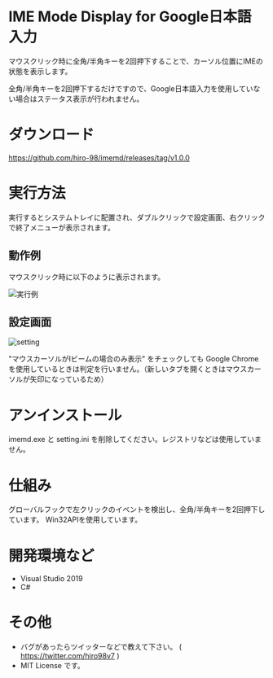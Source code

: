 # IME Mode Display for Google日本語入力
マウスクリック時に全角/半角キーを2回押下することで、カーソル位置にIMEの状態を表示します。

全角/半角キーを2回押下するだけですので、Google日本語入力を使用していない場合はステータス表示が行われません。

# ダウンロード
https://github.com/hiro-98/imemd/releases/tag/v1.0.0


# 実行方法
実行するとシステムトレイに配置され、ダブルクリックで設定画面、右クリックで終了メニューが表示されます。

## 動作例
マウスクリック時に以下のように表示されます。

![実行例](https://user-images.githubusercontent.com/36811209/127651790-b04f5df1-328b-4982-9465-6dd938e700ae.jpg)

## 設定画面
![setting](https://user-images.githubusercontent.com/36811209/127651589-b5392f64-5f24-473d-a0b4-47b241fd1af0.jpg)

"マウスカーソルがIビームの場合のみ表示" をチェックしても Google Chrome を使用しているときは判定を行いません。（新しいタブを開くときはマウスカーソルが矢印になっているため）


# アンインストール
imemd.exe と setting.ini を削除してください。レジストリなどは使用していません。


# 仕組み
グローバルフックで左クリックのイベントを検出し、全角/半角キーを2回押下しています。
Win32APIを使用しています。


# 開発環境など
* Visual Studio 2019
* C#


# その他
* バグがあったらツイッターなどで教えて下さい。 ( https://twitter.com/hiro98v7 )
* MIT License です。
